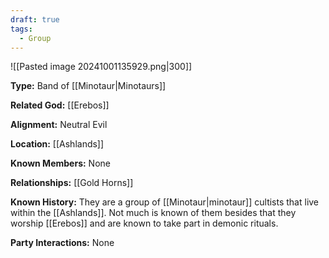 ```yaml
---
draft: true
tags:
  - Group
---
```


![[Pasted image 20241001135929.png|300]]

**Type:** Band of [[Minotaur|Minotaurs]]
  
**Related God:** [[Erebos]]

**Alignment:** Neutral Evil

**Location:** [[Ashlands]]

**Known Members:** None

**Relationships:** [[Gold Horns]]

**Known History:** They are a group of [[Minotaur|minotaur]] cultists that live within the [[Ashlands]]. Not much is known of them besides that they worship [[Erebos]] and are known to take part in demonic rituals.

**Party Interactions:** None
